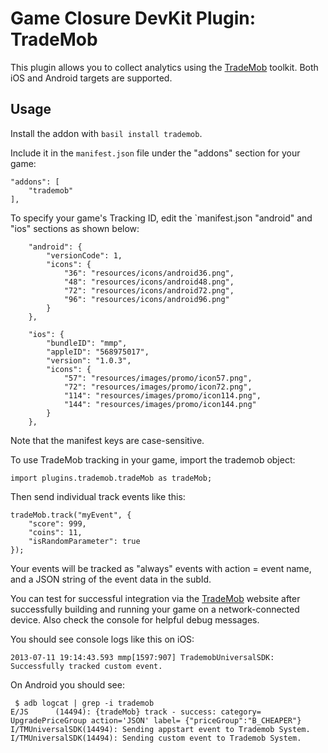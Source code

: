 # Game Closure DevKit Plugin: TradeMob

This plugin allows you to collect analytics using the [TradeMob](https://trademob.atlassian.net/wiki/display/public/Trademob+Wiki+Homepage) toolkit.  Both iOS and Android targets are supported.

## Usage

Install the addon with `basil install trademob`.

Include it in the `manifest.json` file under the "addons" section for your game:

~~~
"addons": [
	"trademob"
],
~~~

To specify your game's Tracking ID, edit the `manifest.json "android" and "ios" sections as shown below:

~~~
	"android": {
		"versionCode": 1,
		"icons": {
			"36": "resources/icons/android36.png",
			"48": "resources/icons/android48.png",
			"72": "resources/icons/android72.png",
			"96": "resources/icons/android96.png"
		}
	},
~~~

~~~
	"ios": {
		"bundleID": "mmp",
		"appleID": "568975017",
		"version": "1.0.3",
		"icons": {
			"57": "resources/images/promo/icon57.png",
			"72": "resources/images/promo/icon72.png",
			"114": "resources/images/promo/icon114.png",
			"144": "resources/images/promo/icon144.png"
		}
	},
~~~

Note that the manifest keys are case-sensitive.

To use TradeMob tracking in your game, import the trademob object:

~~~
import plugins.trademob.tradeMob as tradeMob;
~~~

Then send individual track events like this:

~~~
tradeMob.track("myEvent", {
	"score": 999,
	"coins": 11,
	"isRandomParameter": true
});
~~~

Your events will be tracked as "always" events with action = event name, and a JSON string of the event data in the subId.

You can test for successful integration via the [TradeMob](https://trademob.atlassian.net/wiki/display/public/Trademob+Wiki+Homepage) website after successfully building and running your game on a network-connected device.  Also check the console for helpful debug messages.

You should see console logs like this on iOS:

~~~
2013-07-11 19:14:43.593 mmp[1597:907] TrademobUniversalSDK: Successfully tracked custom event.
~~~

On Android you should see:

~~~
 $ adb logcat | grep -i trademob
E/JS      (14494): {tradeMob} track - success: category= UpgradePriceGroup action='JSON' label= {"priceGroup":"B_CHEAPER"}
I/TMUniversalSDK(14494): Sending appstart event to Trademob System.
I/TMUniversalSDK(14494): Sending custom event to Trademob System.
~~~
